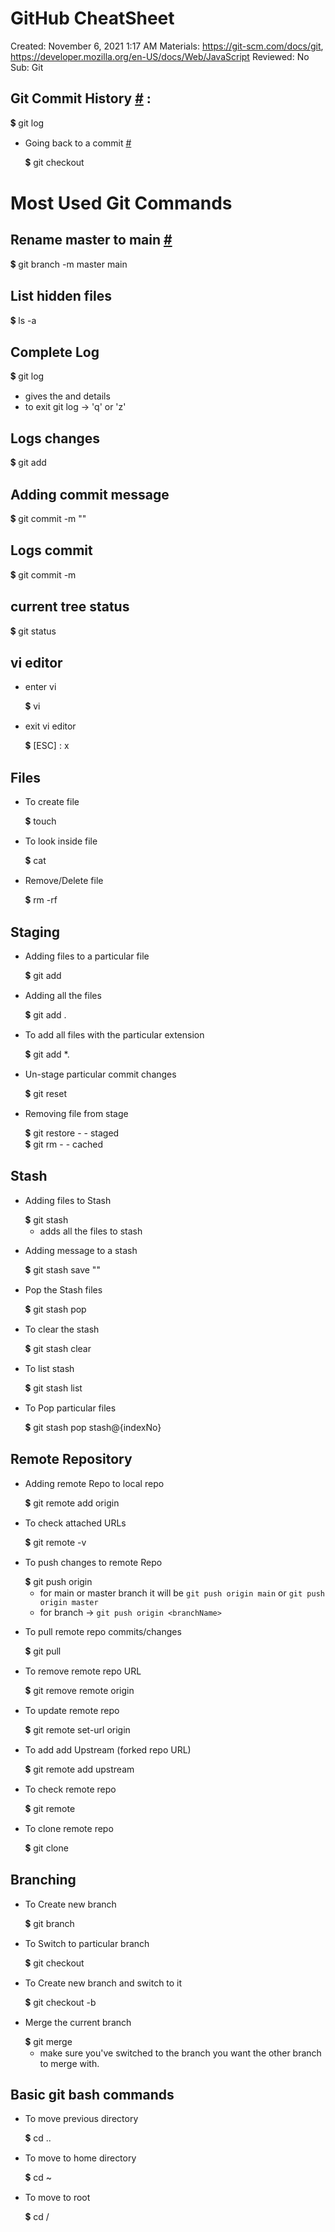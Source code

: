 # GitHub CheatSheet

Created: November 6, 2021 1:17 AM
Materials: https://git-scm.com/docs/git, https://developer.mozilla.org/en-US/docs/Web/JavaScript
Reviewed: No
Sub: Git

## Git Commit History [#](https://git-scm.com/docs/git#Documentation/git.txt-ahrefdocsgit-loggit-log1a) :

<aside>
💲 git log

</aside>

- Going back to a commit [#](https://git-scm.com/docs/git#Documentation/git.txt-ahrefdocsgit-checkoutgit-checkout1a)
    
    <aside>
    💲 git checkout <hash-code>
    
    </aside>
    

# Most Used Git Commands

## Rename master to main [#](https://www.git-tower.com/learn/git/faq/git-rename-master-to-main)

<aside>
💲 git branch -m master main

</aside>

## List hidden files

<aside>
💲 ls -a

</aside>

## Complete Log

<aside>
💲 git log

</aside>

- gives the <hashNumber> and details
- to exit git log → 'q' or 'z'

## Logs changes

<aside>
💲 git add <file>

</aside>

## Adding commit message

<aside>
💲 git commit -m "<message>"

</aside>

## Logs commit

<aside>
💲 git commit -m <file>

</aside>

## current tree status

<aside>
💲 git status

</aside>

## vi editor

- enter vi
    
    <aside>
    💲 vi
    
    </aside>
    
- exit vi editor
    
    <aside>
    💲 [ESC] : x
    
    </aside>
    

## Files

- To create file
    
    <aside>
    💲 touch <file>
    
    </aside>
    
- To look inside file
    
    <aside>
    💲 cat <file>
    
    </aside>
    
- Remove/Delete file
    
    <aside>
    💲 rm -rf <file>
    
    </aside>
    

## Staging

- Adding files to a particular file
    
    <aside>
    💲 git add <file>
    
    </aside>
    
- Adding all the files
    
    <aside>
    💲 git add .
    
    </aside>
    
- To add all files with the particular extension
    
    <aside>
    💲 git add *.<fileExtension>
    
    </aside>
    
- Un-stage particular commit changes
    
    <aside>
    💲 git reset <hashNum>
    
    </aside>
    
- Removing file from stage
    
    <aside>
    💲 git restore - - staged <file>
    
    </aside>
    
    <aside>
    💲 git rm - - cached <file>
    
    </aside>
    

## Stash

- Adding files to  Stash
    
    <aside>
    💲 git stash
    
    </aside>
    
    - adds all the files to stash
- Adding message to a stash
    
    <aside>
    💲 git stash save "<message>"
    
    </aside>
    
- Pop the Stash files
    
    <aside>
    💲 git stash pop
    
    </aside>
    
- To clear the stash
    
    <aside>
    💲 git stash clear
    
    </aside>
    
- To list stash
    
    <aside>
    💲 git stash list
    
    </aside>
    
- To Pop particular files
    
    <aside>
    💲 git stash pop stash@{indexNo}
    
    </aside>
    

## Remote Repository

- Adding remote Repo to local repo
    
    <aside>
    💲 git remote add origin <https://gitRepoURL.git>
    
    </aside>
    
- To check attached URLs
    
    <aside>
    💲 git remote -v
    
    </aside>
    
- To push changes to remote Repo
    
    <aside>
    💲 git push origin <HEAD Branch>
    
    </aside>
    
    - for main or master branch it will be `git push origin main` or `git push origin master`
    - for branch → `git push origin <branchName>`
- To pull remote repo commits/changes
    
    <aside>
    💲 git pull
    
    </aside>
    
- To remove remote repo URL
    
    <aside>
    💲 git remove remote origin
    
    </aside>
    
- To update remote repo
    
    <aside>
    💲 git remote set-url origin <newRemoteRepoURL.git>
    
    </aside>
    
- To add add Upstream (forked repo URL)
    
    <aside>
    💲 git remote add upstream <URL>
    
    </aside>
    
- To check remote repo
    
    <aside>
    💲 git remote
    
    </aside>
    
- To clone remote repo
    
    <aside>
    💲 git clone <repoURL>
    
    </aside>
    

## Branching

- To Create new branch
    
    <aside>
    💲 git branch <branchName>
    
    </aside>
    
- To Switch to particular branch
    
    <aside>
    💲 git checkout<branchName>
    
    </aside>
    
- To Create new branch and switch to it
    
    <aside>
    💲 git checkout -b <branchName>
    
    </aside>
    
- Merge the current branch
    
    <aside>
    💲 git merge <branchName>
    
    </aside>
    
    - make sure you've switched to the branch you want the other branch to merge with.

## Basic git bash commands

- To move previous directory
    
    <aside>
    💲 cd ..
    
    </aside>
    
- To move to home directory
    
    <aside>
    💲 cd ~
    
    </aside>
    
- To move to root
    
    <aside>
    💲 cd /
    
    </aside>